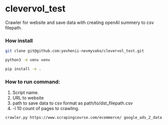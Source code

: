 # clevervol_test

Crawler for website and save data with creating openAI summery to csv filepath.

### How install 

```bash
git clone git@github.com:yevhenii-nevmyvako/clevervol_test.git
```
```bash
python3 -m venv venv
```
```bash
pip install -e .
```

### How to run command:
1. Script name.
2. URL to website
3. path to save data to csv format as path/to/dst_filepath.csv
4. -l 10 count of pages to crawling.
```bash
crawler.py https://www.scrapingcourse.com/ecommerce/ google_ads_2_data.csv

```


